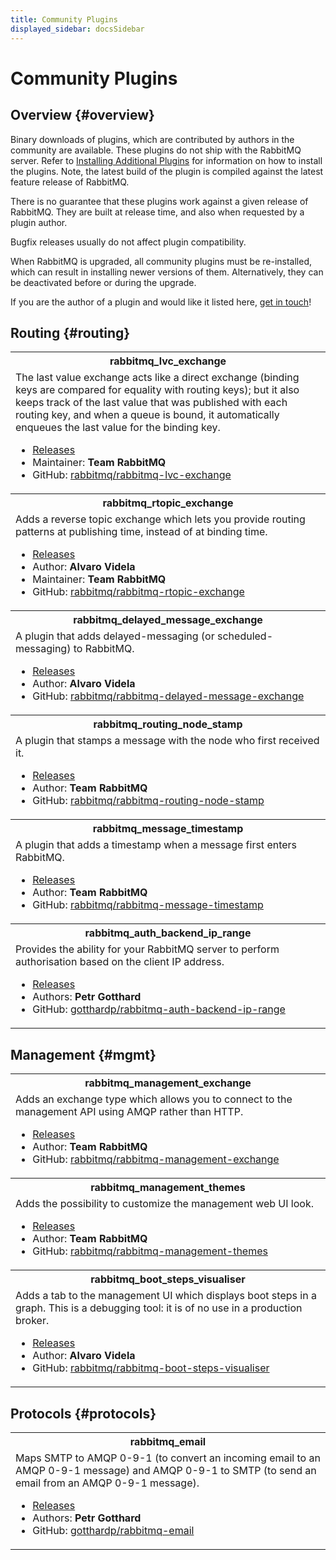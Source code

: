 ```yaml
---
title: Community Plugins
displayed_sidebar: docsSidebar
---
```

<!--
Copyright (c) 2005-2024 Broadcom. All Rights Reserved. The term "Broadcom" refers to Broadcom Inc. and/or its subsidiaries.

All rights reserved. This program and the accompanying materials
are made available under the terms of the under the Apache License,
Version 2.0 (the "License”); you may not use this file except in compliance
with the License. You may obtain a copy of the License at

https://www.apache.org/licenses/LICENSE-2.0

Unless required by applicable law or agreed to in writing, software
distributed under the License is distributed on an "AS IS" BASIS,
WITHOUT WARRANTIES OR CONDITIONS OF ANY KIND, either express or implied.
See the License for the specific language governing permissions and
limitations under the License.
-->

# Community Plugins

## Overview {#overview}

Binary downloads of plugins, which are contributed by authors in the
community are available. These plugins do not ship with the RabbitMQ
server. Refer to [Installing Additional Plugins](./installing-plugins) for information on how to install the plugins. Note, the latest
build of the plugin is compiled against the latest feature release of RabbitMQ.

There is no guarantee that these plugins work
against a given release of RabbitMQ. They are built at
release time, and also when requested by a plugin
author.

Bugfix releases usually do not affect plugin compatibility.

When RabbitMQ is upgraded, all community plugins must be re-installed, which can result in installing newer versions of them.
Alternatively, they can be deactivated before or during the upgrade.

If you are the author of a plugin and would like it listed
here, [get in touch](/contact)!

## Routing {#routing}

<table class="plugins">
  <tr>
    <th>rabbitmq_lvc_exchange</th>
  </tr>
  <tr>
    <td>
      The last value exchange acts like a direct exchange (binding
      keys are compared for equality with routing keys); but it
      also keeps track of the last value that was published with
      each routing key, and when a queue is bound, it
      automatically enqueues the last value for the binding key.
      <ul>
        <li><a href="https://github.com/rabbitmq/rabbitmq-lvc-exchange/releases">Releases</a></li>
        <li>Maintainer: <b>Team RabbitMQ</b></li>
        <li>GitHub: <a href="https://github.com/rabbitmq/rabbitmq-lvc-exchange">rabbitmq/rabbitmq-lvc-exchange</a></li>
      </ul>
    </td>
  </tr>

  <tr>
    <th>rabbitmq_rtopic_exchange</th>
  </tr>
  <tr>
    <td>
      Adds a reverse topic exchange which lets you provide
      routing patterns at publishing time, instead of at
      binding time.
      <ul>
        <li><a href="https://github.com/rabbitmq/rabbitmq-rtopic-exchange/releases">Releases</a></li>
        <li>Author: <b>Alvaro Videla</b></li>
        <li>Maintainer: <b>Team RabbitMQ</b></li>
        <li>GitHub: <a href="https://github.com/rabbitmq/rabbitmq-rtopic-exchange">rabbitmq/rabbitmq-rtopic-exchange</a></li>
      </ul>
    </td>
  </tr>

  <tr>
    <th>rabbitmq_delayed_message_exchange</th>
  </tr>
  <tr>
    <td>
      A plugin that adds delayed-messaging (or scheduled-messaging) to RabbitMQ.
      <ul>
        <li><a href="https://github.com/rabbitmq/rabbitmq-delayed-message-exchange/releases">Releases</a></li>
        <li>Author: <b>Alvaro Videla</b></li>
        <li>GitHub: <a href="https://github.com/rabbitmq/rabbitmq-delayed-message-exchange">rabbitmq/rabbitmq-delayed-message-exchange</a></li>
      </ul>
    </td>
  </tr>

  <tr>
    <th>rabbitmq_routing_node_stamp</th>
  </tr>
  <tr>
    <td>
      A plugin that stamps a message with the node who first
      received it.
      <ul>
        <li><a href="https://github.com/rabbitmq/rabbitmq-routing-node-stamp/releases">Releases</a></li>
        <li>Author: <b>Team RabbitMQ</b></li>
        <li>GitHub: <a href="https://github.com/rabbitmq/rabbitmq-routing-node-stamp">rabbitmq/rabbitmq-routing-node-stamp</a></li>
      </ul>
    </td>
  </tr>

  <tr>
    <th>rabbitmq_message_timestamp</th>
  </tr>
  <tr>
    <td>
      A plugin that adds a timestamp when a message first enters
      RabbitMQ.
      <ul>
        <li><a href="https://github.com/rabbitmq/rabbitmq-message-timestamp/releases">Releases</a></li>
        <li>Author: <b>Team RabbitMQ</b></li>
        <li>GitHub: <a href="https://github.com/rabbitmq/rabbitmq-message-timestamp">rabbitmq/rabbitmq-message-timestamp</a></li>
      </ul>
    </td>
  </tr>

  <tr>
    <th>rabbitmq_auth_backend_ip_range</th>
  </tr>
  <tr>
    <td>
      Provides the ability for your RabbitMQ server to perform authorisation based on the client IP address.
      <ul>
        <li><a href="https://github.com/gotthardp/rabbitmq-auth-backend-ip-range/releases">Releases</a></li>
        <li>Authors: <b>Petr Gotthard</b></li>
        <li>GitHub: <a href="https://github.com/gotthardp/rabbitmq-auth-backend-ip-range">gotthardp/rabbitmq-auth-backend-ip-range</a></li>
      </ul>
    </td>
  </tr>
</table>


## Management {#mgmt}

<table class="plugins">
  <tr>
    <th>rabbitmq_management_exchange</th>
  </tr>
  <tr>
    <td>
      Adds an exchange type which allows you to connect to the
      management API using AMQP rather than HTTP.
      <ul>
        <li><a href="https://github.com/rabbitmq/rabbitmq-management-exchange/releases">Releases</a></li>
        <li>Author: <b>Team RabbitMQ</b></li>
        <li>GitHub: <a href="https://github.com/rabbitmq/rabbitmq-management-exchange">rabbitmq/rabbitmq-management-exchange</a></li>
      </ul>
    </td>
  </tr>

  <tr>
    <th>rabbitmq_management_themes</th>
  </tr>
  <tr>
    <td>
      Adds the possibility to customize the management web UI look.
      <ul>
        <li><a href="https://github.com/rabbitmq/rabbitmq-management-themes/releases">Releases</a></li>
        <li>Author: <b>Team RabbitMQ</b></li>
        <li>GitHub: <a href="https://github.com/rabbitmq/rabbitmq-management-themes">rabbitmq/rabbitmq-management-themes</a></li>
      </ul>
    </td>
  </tr>

  <tr>
    <th>rabbitmq_boot_steps_visualiser</th>
  </tr>
  <tr>
    <td>
      Adds a tab to the management UI which displays boot steps
      in a graph. This is a debugging tool: it is of no use in a
      production broker.
      <ul>
        <li><a href="https://github.com/rabbitmq/rabbitmq-boot-steps-visualiser/releases">Releases</a></li>
        <li>Author: <b>Alvaro Videla</b></li>
        <li>GitHub: <a href="https://github.com/rabbitmq/rabbitmq-boot-steps-visualiser">rabbitmq/rabbitmq-boot-steps-visualiser</a></li>
      </ul>
    </td>
  </tr>
</table>


## Protocols {#protocols}

<table class="plugins">
  <tr>
    <th>rabbitmq_email</th>
  </tr>
  <tr>
    <td>
      Maps SMTP to AMQP 0-9-1 (to convert an incoming email to an AMQP 0-9-1
      message) and AMQP 0-9-1 to SMTP (to send an email from an AMQP 0-9-1 message).
      <ul>
        <li><a href="https://github.com/gotthardp/rabbitmq-email/releases">Releases</a></li>
        <li>Authors: <b>Petr Gotthard</b></li>
        <li>GitHub: <a href="https://github.com/gotthardp/rabbitmq-email">gotthardp/rabbitmq-email</a></li>
      </ul>
    </td>
  </tr>
</table>
